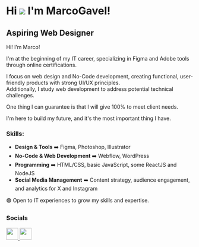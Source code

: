 Hi ![](https://user-images.githubusercontent.com/18350557/176309783-0785949b-9127-417c-8b55-ab5a4333674e.gif) I'm MarcoGavel!
=====================================================================================================================================

Aspiring Web Designer  
----------------------  

Hi! I’m Marco!  

I'm at the beginning of my IT career, specializing in Figma and Adobe tools through online certifications.  

I focus on web design and No-Code development, creating functional, user-friendly products with strong UI/UX principles.   
Additionally, I study web development to address potential technical challenges.   

One thing I can guarantee is that I will give 100% to meet client needs.   

I'm here to build my future, and it's the most important thing I have.   

### Skills:  

- **Design & Tools** ➡️ Figma, Photoshop, Illustrator  
- **No-Code & Web Development** ➡️ Webflow, WordPress  
- **Programming** ➡️ HTML/CSS, basic JavaScript, some ReactJS and NodeJS  
- **Social Media Management** ➡️ Content strategy, audience engagement, and analytics for X and Instagram  

🟢 Open to IT experiences to grow my skills and expertise.  

### Socials  

<p align="left">
  <a href="https://www.github.com/MarcoGavel" target="_blank" rel="noreferrer">
    <picture>
      <source media="(prefers-color-scheme: dark)" srcset="https://raw.githubusercontent.com/danielcranney/readme-generator/main/public/icons/socials/github-dark.svg" />
      <source media="(prefers-color-scheme: light)" srcset="https://raw.githubusercontent.com/danielcranney/readme-generator/main/public/icons/socials/github.svg" />
      <img src="https://raw.githubusercontent.com/danielcranney/readme-generator/main/public/icons/socials/github.svg" width="32" height="32" />
    </picture>
  </a>
  <a href="https://www.linkedin.com/in/marcogavel" target="_blank" rel="noreferrer">
    <picture>
      <source media="(prefers-color-scheme: dark)" srcset="https://raw.githubusercontent.com/danielcranney/readme-generator/main/public/icons/socials/linkedin-dark.svg" />
      <source media="(prefers-color-scheme: light)" srcset="https://raw.githubusercontent.com/danielcranney/readme-generator/main/public/icons/socials/linkedin.svg" />
      <img src="https://raw.githubusercontent.com/danielcranney/readme-generator/main/public/icons/socials/linkedin.svg" width="32" height="32" />
    </picture>
  </a>
</p>
